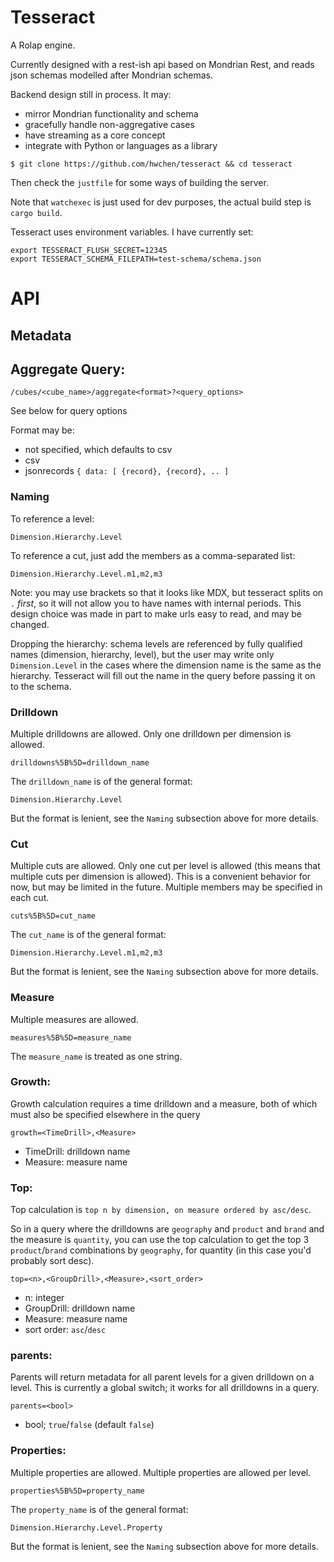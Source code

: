 # Tesseract

A Rolap engine.

Currently designed with a rest-ish api based on Mondrian Rest, and reads json schemas modelled after Mondrian schemas.

Backend design still in process. It may:
- mirror Mondrian functionality and schema
- gracefully handle non-aggregative cases
- have streaming as a core concept
- integrate with Python or languages as a library

```
$ git clone https://github.com/hwchen/tesseract && cd tesseract
```

Then check the `justfile` for some ways of building the server.

Note that `watchexec` is just used for dev purposes, the actual build step is `cargo build`.

Tesseract uses environment variables. I have currently set:
```
export TESSERACT_FLUSH_SECRET=12345
export TESSERACT_SCHEMA_FILEPATH=test-schema/schema.json
```

# API

## Metadata

## Aggregate Query:
```
/cubes/<cube_name>/aggregate<format>?<query_options>
```
See below for query options

Format may be:
- not specified, which defaults to csv
- csv
- jsonrecords `{ data: [ {record}, {record}, .. ]`

### Naming

To reference a level:
```
Dimension.Hierarchy.Level
```

To reference a cut, just add the members as a comma-separated list:
```
Dimension.Hierarchy.Level.m1,m2,m3
```

Note: you may use brackets so that it looks like MDX, but tesseract splits on `.` _first_, so it will not allow you to have names with internal periods. This design choice was made in part to make urls easy to read, and may be changed.

Dropping the hierarchy: schema levels are referenced by fully qualified names (dimension, hierarchy, level), but the user may write only `Dimension.Level` in the cases where the dimension name is the same as the hierarchy. Tesseract will fill out the name in the query before passing it on to the schema.

### Drilldown
Multiple drilldowns are allowed.
Only one drilldown per dimension is allowed.
```
drilldowns%5B%5D=drilldown_name
```
The `drilldown_name` is of the general format:
```
Dimension.Hierarchy.Level
```
But the format is lenient, see the `Naming` subsection above for more details.

### Cut
Multiple cuts are allowed.
Only one cut per level is allowed (this means that multiple cuts per dimension is allowed). This is a convenient behavior for now, but may be limited in the future.
Multiple members may be specified in each cut.
```
cuts%5B%5D=cut_name
```
The `cut_name` is of the general format:
```
Dimension.Hierarchy.Level.m1,m2,m3
```
But the format is lenient, see the `Naming` subsection above for more details.

### Measure
Multiple measures are allowed.
```
measures%5B%5D=measure_name
```

The `measure_name` is treated as one string.

### Growth:
Growth calculation requires a time drilldown and a measure, both of which must also be specified elsewhere in the query
```
growth=<TimeDrill>,<Measure>
```
- TimeDrill: drilldown name
- Measure: measure name

### Top:
Top calculation is `top n by dimension, on measure ordered by asc/desc`.

So in a query where the drilldowns are `geography` and `product` and `brand` and the measure is `quantity`, you can use the top calculation to get the top 3 `product`/`brand` combinations by `geography`, for quantity (in this case you'd probably sort desc).

```
top=<n>,<GroupDrill>,<Measure>,<sort_order>
```
- n: integer
- GroupDrill: drilldown name
- Measure: measure name
- sort order: `asc`/`desc`

### parents:
Parents will return metadata for all parent levels for a given drilldown on a level.
This is currently a global switch; it works for all drilldowns in a query.
```
parents=<bool>
```
- bool; `true`/`false` (default `false`)

### Properties:
Multiple properties are allowed.
Multiple properties are allowed per level.
```
properties%5B%5D=property_name
```
The `property_name` is of the general format:
```
Dimension.Hierarchy.Level.Property
```
But the format is lenient, see the `Naming` subsection above for more details.
